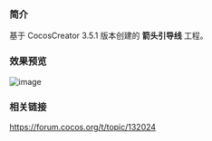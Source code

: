 ### 简介
基于 CocosCreator 3.5.1 版本创建的 **箭头引导线** 工程。

### 效果预览
![image](../../../gif/202206/2022062001.gif)

### 相关链接
https://forum.cocos.org/t/topic/132024